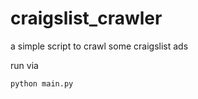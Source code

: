 craigslist_crawler
==================

a simple script to crawl some craigslist ads

run via

    python main.py
